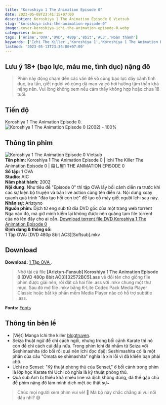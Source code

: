 ```yaml
---
title: "Koroshiya 1 The Animation Episode 0"
date: 2023-05-08T23:41:15+07:00
description: Koroshiya 1 The Animation Episode 0 Vietsub
slug: "koroshiya-ichi-the-animation-episode-0"
image: cover-koroshiya-ichi-the-animation-episode-0.webp
categories: Anime
tags: ['Anime','OVA','DVD','480p','8bit','AC3','Hoàn thành']
keywords: ['Ichi The Killer','Koroshiya 1','Koroshiya 1 The Animation Episode 0','Ichi The Killer The Animation Episode 0','anime','anime vietsub','vietsub','anime fansub','fansub','Ariztyn-Fansub','Ariztyn Fansub','Ariztyn','Ariztyno']
lastmod: '2023-05-13T23:36:00+07:00'
---
```

## Lưu ý 18+ (bạo lực, máu me, tình dục) nặng đô
> Phim này động chạm đến các vấn đề vô cùng bạo lực đầy cảnh tình dục, tra tấn, giết người vô cùng dã man và có hơi hướng tâm thần khá nặng nên. Vui lòng không xem nếu cảm thấy không hợp hoặc chưa 18 tuổi.
## Tiến độ   
Koroshiya 1 The Animation Episode 0. ![Koroshiya 1 The Animation Episode 0 (2002) - 100%](https://progress-bar.dev/100?title=hoàn-thành)  
## Thông tin phim   
![Koroshiya 1 The Animation Episode 0 Vietsub](koroshiya-ichi-the-animation-episode-0-1.webp)  
**Tên phim:** Koroshiya 1 The Animation Episode 0 | Ichi The Killer The Animation Episode 0 | 殺し屋1 THE ANIMATION EPISODE 0   
**Số tập:** 1 OVA  
**Studio:** AIC   
**Năm phát hành:** 2002   
**Nội dung:** Như tiêu đề "Episode 0" thì tập OVA lấy bối cảnh diễn ra trước khi các sự kiện bộ truyện và bản live action cùng tên diễn ra. Nội dung xoay quanh quá trình "đào tạo hồi còn trẻ" để tạo cỗ máy giết người Ichi sau này.  
**Nhân sự:** Ariztyno   
**Nguồn phim:** Dịch từ eng sub từ đĩa DVD gốc của một trang web torrent Nga nào đó, mà giờ mình kiếm lại không được nên quăng tạm file torrent của nó lên đây cho ai cần. [Download torrent file DVD Koroshiya 1 The Animation Episode 0](/torrent/ICHI_THE_KILLER.torrent)   
**Định dạng & thông số:**      
1 Tập OVA: [DVD 480p 8bit AC3][Softsub].mkv  
## Download  
**Download:** [1 Tập OVA ](https://terabox.com/s/1iJ1ap9xWuRZBu7LjoglQ3w).  
> Nhớ tải cả file **[Ariztyn-Fansub] Koroshiya 1 The Animation Episode 0 [DVD 480p 8bit AC3][32572BC5].ass** về đổi tên cho giống file phim được giải nén, rồi đặt cả hai file .ass với .mkv chung một thư mục. Sau đó mở file .mkv bằng K-Lite Codec Pack Media Player Classic hoặc bất kỳ phần mềm Media Player nào có hỗ trợ subtitle .ass.  
 
**Fonts:** [Fonts](https://github.com/Ariztynfansub/ichi-za-laki/archive/refs/heads/main.zip)  
## Thông tin bên lề  
- [Việt] Manga Ichi the killer [blogtruyen](https://blogtruyen.vn/4913/ichi-the-killer).   
- Seiza thuật ngữ để chỉ cách ngồi, nhưng trong bối cảnh Karate thì nó còn để chỉ cách cúi đầu nữa. Trong phim Ichi đã nhầm từ Seiza với Seshimashita (do bối rối quá nên Ichi đọc đại); Seshimashita có là một phần của câu "Omata se shimashita" nghĩa là xin lỗi vì đã khiến bạn phải chờ.
- Uchi no Sensei: "Kỹ thuật phòng thủ của Sensei," ở bối cảnh trong phim là lớp học Karate thì Uchi có nghĩa là kỹ thuật phòng thủ.
- Quả sub Anh bị thiếu khá nhiều line và dịch không đúng, đã thế gặp chủ để phim nặng đô làm mình dịch mệt óc thật sự~
> Chúc mọi người xem phim vui vẻ! 🙂 Mà bộ này chắc chẳng ai vui nổi đâu nhỉ? 😅
